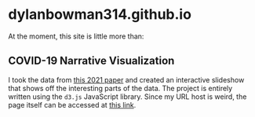 # dylanbowman314.github.io
At the moment, this site is little more than:

## COVID-19 Narrative Visualization
I took the data from [this 2021 paper](https://www.tandfonline.com/doi/pdf/10.1080/21645515.2021.1883389)
and created an interactive slideshow that shows off the
interesting parts of the data. The project is entirely written
using the `d3.js` JavaScript library. Since my URL host is weird, the page itself can be accessed at [this link](https://www.dbow.me/).
